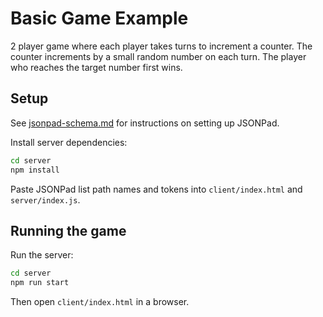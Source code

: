 # Basic Game Example

2 player game where each player takes turns to increment a counter. The counter increments by a small random number on each turn. The player who reaches the target number first wins.

## Setup

See [jsonpad-schema.md](../jsonpad-schema.md) for instructions on setting up JSONPad.

Install server dependencies:

```bash
cd server
npm install
```

Paste JSONPad list path names and tokens into `client/index.html` and `server/index.js`.

## Running the game

Run the server:

```bash
cd server
npm run start
```

Then open `client/index.html` in a browser.
